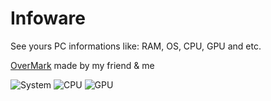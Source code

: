 # Infoware
See yours PC informations like: RAM, OS, CPU, GPU and etc.

[OverMark](https://github.com/RabbitDucker/OverMark) made by my friend & me

![System](https://user-images.githubusercontent.com/70819072/100345060-86662700-2fc0-11eb-892c-e400ec8e5043.png)
![CPU](https://user-images.githubusercontent.com/70819072/100345074-8b2adb00-2fc0-11eb-816e-891a32fdbfe8.png)
![GPU](https://user-images.githubusercontent.com/70819072/100345082-8d8d3500-2fc0-11eb-8598-0688fc3caa91.png)
